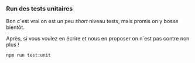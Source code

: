 ### Run des tests unitaires

Bon c´est vrai on est un peu _short_ niveau tests, mais promis on y bosse bientôt.

Après, si vous voulez en écrire et nous en proposer on n´est pas contre non plus !

```bash
npm run test:unit
```
